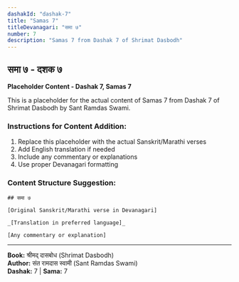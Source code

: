 ```yaml
---
dashakId: "dashak-7"
title: "Samas 7"
titleDevanagari: "समा ७"
number: 7
description: "Samas 7 from Dashak 7 of Shrimat Dasbodh"
---
```


## समा ७ - दशक ७

<!-- TODO: Add the actual Sanskrit/Marathi content here -->

**Placeholder Content - Dashak 7, Samas 7**

This is a placeholder for the actual content of Samas 7 from Dashak 7 of Shrimat Dasbodh by Sant Ramdas Swami.

### Instructions for Content Addition:
1. Replace this placeholder with the actual Sanskrit/Marathi verses
2. Add English translation if needed
3. Include any commentary or explanations
4. Use proper Devanagari formatting

### Content Structure Suggestion:
```
## समा ७

[Original Sanskrit/Marathi verse in Devanagari]

_[Translation in preferred language]_

[Any commentary or explanation]
```

---
**Book:** श्रीमद् दासबोध (Shrimat Dasbodh)  
**Author:** संत रामदास स्वामी (Sant Ramdas Swami)  
**Dashak:** 7 | **Sama:** 7
